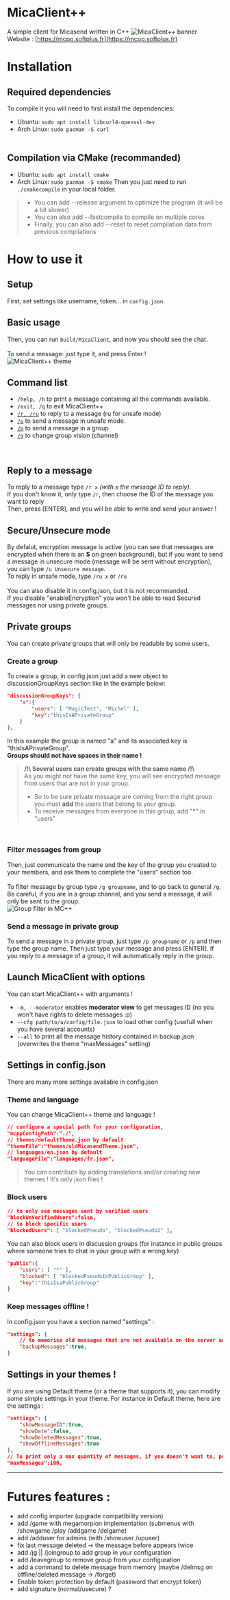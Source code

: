# MicaClient++
A simple client for Micasend written in C++
![MicaClient++ banner](./images/banner.jpg)<br>
Website : [https://mcpp.softplus.fr](https://mcpp.softplus.fr)
# Installation
## Required dependencies
To compile it you will need to first install the dependencies:<br>
- Ubuntu: `sudo apt install libcurl4-openssl-dev`
- Arch Linux: `sudo pacman -S curl`
<br><br>

## Compilation via CMake (recommanded)
- Ubuntu: `sudo apt install cmake`
- Arch Linux: `sudo pacman -S cmake`
Then you just need to run `./cmakecompile` in your local folder.
>- You can add --release argument to optimize the program (it will be a bit slower)<br>
>- You can also add --fastcompile to compile on multiple cores<br>
>- Finally, you can also add --reset to reset compilation data from previous compilations

# How to use it
## Setup
First, set settings like username, token... in `config.json`.<br>
## Basic usage
Then, you can run `build/MicaClient`, and now you should see the chat.<br>
<br>
To send a message: just type it, and press Enter !<br>
![MicaClient++ theme](./images/mcpp.jpg)<br>

## Command list
- `/help, /h` to print a message containing all the commands available.<br>
- `/exit, /q` to exit MicaClient++
- [`/r, /ru`](#reply-to-a-message) to reply to a message (ru for unsafe mode)
- [`/u`](#secure-unsecure-mode) to send a message in unsafe mode.
- [`/p`](#send-a-message-in-private-group) to send a message in a group
- [`/g`](#filter-messages-from-group) to change group vision (channel)
<br>

## Reply to a message
To reply to a message type `/r x` *(with x the message ID to reply)*.<br>
If you don't know it, only type `/r`, then choose the ID of the message you want to reply<br>
Then, press [ENTER], and you will be able to write and send your answer !

## Secure/Unsecure mode
By defalut, encryption message is active (you can see that messages are encrypted when there is an **S** on green background), but if you want to send a message in unsecure mode (message will be sent without encryption), you can type `/u Unsecure message`.
<br>
To reply in unsafe mode, type `/ru x` or `/ru`<br>
<br>
You can also disable it in config.json, but it is not recommanded.<br>
If you disable "enableEncryption" you won't be able to read Secured messages nor using private groups.<br>

## Private groups
You can create private groups that will only be readable by some users.
### Create a group
To create a group, in config.json just add a new object to discussionGroupKeys section like in the example below:<br>
```json
"discussionGroupKeys": {
    "a":{
        "users": [ "MagicTest", "Michel" ],
        "key":"thisIsAPrivateGroup"
    }
},
```
In this example the group is named "a" and its associated key is "thisIsAPrivateGroup".<br>
**Groups should not have spaces in their name !**
<br>
> **/!\\ Several users can create groups with the same name /!\\**<br>
As you might not have the same key, you will see encrypted message from users that are not in your group.<br>
> - So to be sure private message are coming from the right group you must **add** the users that belong to your group.
> - To receive messages from everyone in this group, add "*" in "users"<br>
<br>

### Filter messages from group
Then, just communicate the name and the key of the group you created to your members, and ask them to complete the "users" section too.<br>
<br>
To filter message by group type `/g groupname`, and to go back to general `/g`.<br>
Be careful, if you are in a group channel, and you send a message, it will only be sent to the group.
<br>
![Group filter in MC++](./images/groups.jpg)<br>

### Send a message in private group
To send a message in a private group, just type `/p groupname` or `/p` and then type the group name.
Then just type your message and press [ENTER].
If you reply to a message of a group, it will automatically reply in the group.

## Launch MicaClient with options
You can start MicaClient++ with arguments !
- `-m, --moderator` enables **moderator view** to get messages ID (no you won't have rights to delete messages :p)
- `--cfg path/to/a/config/file.json` to load other config (usefull when you have several accounts)
- `--all` to print all the message history contained in backup.json (overwrites the theme "maxMessages" setting)

## Settings in config.json 
There are many more settings available in config.json

### Theme and language
You can change MicaClient++ theme and language !
```json
// configure a special path for your configuration,
"mcppConfigPath":"./",
// themes/defaultTheme.json by default
"themeFile":"themes/oldMicasendTheme.json",
// languages/en.json by default
"languageFile":"languages/fr.json",
```
> You can contribute by adding translations and/or creating new themes ! It's only json files !

### Block users
```json
// to only see messages sent by verified users
"blockUnVerifiedUsers":false,
// to block specific users
"blockedUsers": [ "blockedPseudo", "blockedPseudo2" ],
```
You can also block users in discussion groups (for instance in public groups where someone tries to chat in your group with a wrong key)
```json
"public":{
    "users": [ "*" ],
    "blocked": [ "blockedPseudoInPublicGroup" ],
    "key":"thisIsaPublicGroup"
}
```

### Keep messages offline !
In config.json you have a section named "settings" :
```json
"settings": {
    // to memorise old messages that are not available on the server anymore
    "backupMessages":true,
}
```

## Settings in your themes !
If you are using Default theme (or a theme that supports it), you can modify some simple settings in your theme. For instance in Default theme, here are the settings :
```json
"settings": {
    "showMessageID":true,
    "showDate":false,
    "showDeletedMessages":true,
    "showOfflineMessages":true
},
// To print only a max quantity of messages, if you doesn't want to, put it to -1
"maxMessages":100,
```

---
# Futures features : 
- add config importer (upgrade compatibility version)
- add /game with megamorpion implementation (submenus with /showgame /play /addgame /delgame)
- add /adduser for admins (with /showuser /upuser)
- fix last message deleted → the message before appears twice
- add /jg || /joingroup to add group in your configuration
- add /leavegroup to remove group from your configuration
- add a command to delete message from memory (maybe /delmsg on offline/deleted message → /forget)
- Enable token protection by default (password that encrypt token)
- add signature (normal/usecure) ?